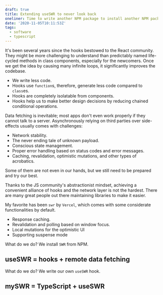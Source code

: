 ```yaml
---
draft: true
title: Extending useSWR to never look back
oneliner: Time to write another NPM package to install another NPM package.
date: '2020-11-05T10:11:53Z'
tags:
  - software
  - typescript
---
```


It's been several years since the hooks bestowed to the React community. They might be more challenging to understand than predictably named life-cycled methods in class components, especially for the newcomers. Once we get the idea by causing many infinite loops, it significantly improves the codebase.

- We write less code.
- Hooks use `function`s, therefore, generate less code compared to `class`es.
- Hooks are completely isolatable from components.
- Hooks help us to make better design decisions by reducing chained conditional operations.

Data fetching is inevitable; most apps don't even work properly if they cannot talk to a server. Asynchronously relying on third parties over side-effects usually comes with challenges:

- Network stability.
- The never ending tale of unknown payload.
- Conscious state management.
- Proper error handling based on status codes and error messages.
- Caching, revalidation, optimistic mutations, and other types of acrobatics.

Some of them are not even in our hands, but we still need to be prepared and try our best.

Thanks to the JS community's abstractionist mindset, achieving a convenient alliance of hooks and the network layer is not the hardest. There are many great people out there maintaining libraries to make it easier.

My favorite has been `swr` by `Vercel`, which comes with some considerate functionalities by default.

- Response caching.
- Revalidation and polling based on window focus.
- Local mutations for the optimistic UI
- Supporting suspense mode

What do we do?
We install `SWR` from NPM.

## useSWR = hooks + remote data fetching

What do we do?
We write our own `useSWR` hook.

## mySWR = TypeScript + useSWR
